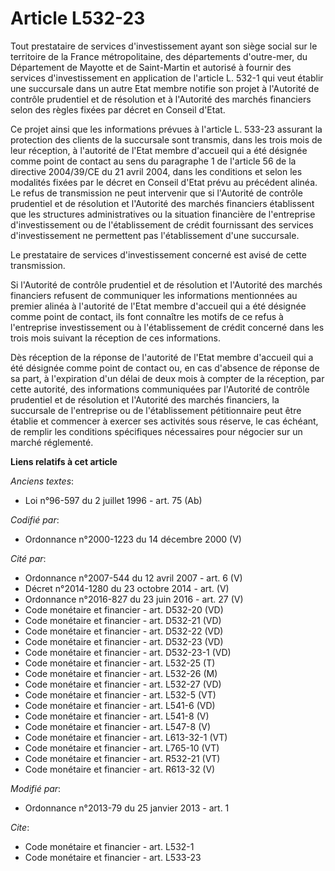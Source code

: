 # Article L532-23

Tout prestataire de services d'investissement ayant son siège social sur le territoire de la France métropolitaine, des
départements d'outre-mer, du Département de Mayotte et de Saint-Martin et autorisé à fournir des services d'investissement en
application de l'article L. 532-1 qui veut établir une succursale dans un autre Etat membre notifie son projet à l'Autorité
de contrôle prudentiel et de résolution et à l'Autorité des marchés financiers selon des règles fixées par décret en Conseil
d'Etat.

Ce projet ainsi que les informations prévues à l'article L. 533-23 assurant la protection des clients de la succursale sont
transmis, dans les trois mois de leur réception, à l'autorité de l'Etat membre d'accueil qui a été désignée comme point de
contact au sens du paragraphe 1 de l'article 56 de la directive 2004/39/CE du 21 avril 2004, dans les conditions et selon les
modalités fixées par le décret en Conseil d'Etat prévu au précédent alinéa. Le refus de transmission ne peut intervenir que
si l'Autorité de contrôle prudentiel et de résolution et l'Autorité des marchés financiers établissent que les structures
administratives ou la situation financière de l'entreprise d'investissement ou de l'établissement de crédit fournissant des
services d'investissement ne permettent pas l'établissement d'une succursale.

Le prestataire de services d'investissement concerné est avisé de cette transmission.

Si l'Autorité de contrôle prudentiel et de résolution et l'Autorité des marchés financiers refusent de communiquer les
informations mentionnées au premier alinéa à l'autorité de l'Etat membre d'accueil qui a été désignée comme point de contact,
ils font connaître les motifs de ce refus à l'entreprise investissement ou à l'établissement de crédit concerné dans les
trois mois suivant la réception de ces informations.

Dès réception de la réponse de l'autorité de l'Etat membre d'accueil qui a été désignée comme point de contact ou, en cas
d'absence de réponse de sa part, à l'expiration d'un délai de deux mois à compter de la réception, par cette autorité, des
informations communiquées par l'Autorité de contrôle prudentiel et de résolution et l'Autorité des marchés financiers, la
succursale de l'entreprise ou de l'établissement pétitionnaire peut être établie et commencer à exercer ses activités sous
réserve, le cas échéant, de remplir les conditions spécifiques nécessaires pour négocier sur un marché réglementé.

**Liens relatifs à cet article**

_Anciens textes_:

  - Loi n°96-597 du 2 juillet 1996 - art. 75 (Ab)

_Codifié par_:

  - Ordonnance n°2000-1223 du 14 décembre 2000 (V)

_Cité par_:

  - Ordonnance n°2007-544 du 12 avril 2007 - art. 6 (V)
  - Décret n°2014-1280 du 23 octobre 2014 - art. (V)
  - Ordonnance n°2016-827 du 23 juin 2016 - art. 27 (V)
  - Code monétaire et financier - art. D532-20 (VD)
  - Code monétaire et financier - art. D532-21 (VD)
  - Code monétaire et financier - art. D532-22 (VD)
  - Code monétaire et financier - art. D532-23 (VD)
  - Code monétaire et financier - art. D532-23-1 (VD)
  - Code monétaire et financier - art. L532-25 (T)
  - Code monétaire et financier - art. L532-26 (M)
  - Code monétaire et financier - art. L532-27 (VD)
  - Code monétaire et financier - art. L532-5 (VT)
  - Code monétaire et financier - art. L541-6 (VD)
  - Code monétaire et financier - art. L541-8 (V)
  - Code monétaire et financier - art. L547-8 (V)
  - Code monétaire et financier - art. L613-32-1 (VT)
  - Code monétaire et financier - art. L765-10 (VT)
  - Code monétaire et financier - art. R532-21 (VT)
  - Code monétaire et financier - art. R613-32 (V)

_Modifié par_:

  - Ordonnance n°2013-79 du 25 janvier 2013 - art. 1

_Cite_:

  - Code monétaire et financier - art. L532-1
  - Code monétaire et financier - art. L533-23
